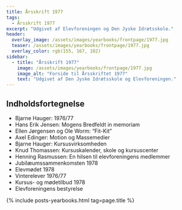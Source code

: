 ```yaml
---
title: Årsskrift 1977
tags:
  - Årsskrift 1977
excerpt: "Udgivet af Elevforeningen og Den Jyske Idrætsskole."
header:
  overlay_image: /assets/images/yearbooks/frontpage/1977.jpg
  teaser: /assets/images/yearbooks/frontpage/1977.jpg
  overlay_color: rgb(155, 167, 102)
sidebar:
  - title: "Årsskrift 1977"
    image: /assets/images/yearbooks/frontpage/1977.jpg
    image_alt: "Forside til Årsskriftet 1977"
    text: "Udgivet af Den Jyske Idrætsskole og Elevforeningen."
---
```


## Indholdsfortegnelse

- Bjarne Hauger: 1976/77
- Hans Erik Jensen: Mogens Bredfeldt in memoriam
- Ellen Jørgensen og Ole Worm: “Fit-Kit”
- Axel Edinger: Motion og Massemedier
- Bjarne Hauger: Kursusvirksomheden
- Knud Thomassen: Kursuskalender, skole og kursuscenter
- Henning Rasmussen: En hilsen til elevforeningens medlemmer
- Jubilæumssammenkomsten 1978
- Elevmødet 1978
- Vinterelever 1976/77
- Kursus- og mødetilbud 1978
- Elevforeningens bestyrelse

{% include posts-yearbooks.html tag=page.title %}
